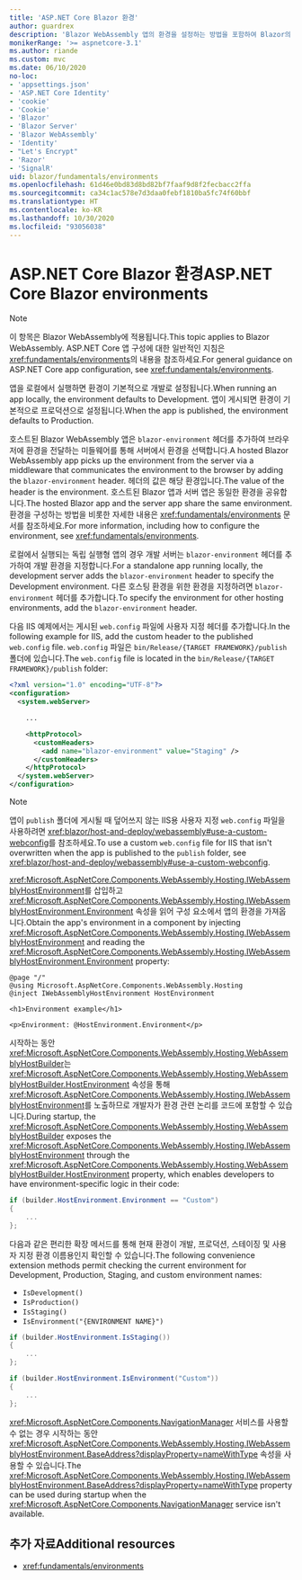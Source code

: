 ```yaml
---
title: 'ASP.NET Core Blazor 환경'
author: guardrex
description: 'Blazor WebAssembly 앱의 환경을 설정하는 방법을 포함하여 Blazor의 환경에 대해 알아봅니다.'
monikerRange: '>= aspnetcore-3.1'
ms.author: riande
ms.custom: mvc
ms.date: 06/10/2020
no-loc:
- 'appsettings.json'
- 'ASP.NET Core Identity'
- 'cookie'
- 'Cookie'
- 'Blazor'
- 'Blazor Server'
- 'Blazor WebAssembly'
- 'Identity'
- "Let's Encrypt"
- 'Razor'
- 'SignalR'
uid: blazor/fundamentals/environments
ms.openlocfilehash: 61d46e0bd83d8bd82bf7faaf9d8f2fecbacc2ffa
ms.sourcegitcommit: ca34c1ac578e7d3daa0febf1810ba5fc74f60bbf
ms.translationtype: HT
ms.contentlocale: ko-KR
ms.lasthandoff: 10/30/2020
ms.locfileid: "93056038"
---
```

# <a name="aspnet-core-no-locblazor-environments"></a><span data-ttu-id="cc0aa-103">ASP.NET Core Blazor 환경</span><span class="sxs-lookup"><span data-stu-id="cc0aa-103">ASP.NET Core Blazor environments</span></span>

> [!NOTE]
> <span data-ttu-id="cc0aa-104">이 항목은 Blazor WebAssembly에 적용됩니다.</span><span class="sxs-lookup"><span data-stu-id="cc0aa-104">This topic applies to Blazor WebAssembly.</span></span> <span data-ttu-id="cc0aa-105">ASP.NET Core 앱 구성에 대한 일반적인 지침은 <xref:fundamentals/environments>의 내용을 참조하세요.</span><span class="sxs-lookup"><span data-stu-id="cc0aa-105">For general guidance on ASP.NET Core app configuration, see <xref:fundamentals/environments>.</span></span>

<span data-ttu-id="cc0aa-106">앱을 로컬에서 실행하면 환경이 기본적으로 개발로 설정됩니다.</span><span class="sxs-lookup"><span data-stu-id="cc0aa-106">When running an app locally, the environment defaults to Development.</span></span> <span data-ttu-id="cc0aa-107">앱이 게시되면 환경이 기본적으로 프로덕션으로 설정됩니다.</span><span class="sxs-lookup"><span data-stu-id="cc0aa-107">When the app is published, the environment defaults to Production.</span></span>

<span data-ttu-id="cc0aa-108">호스트된 Blazor WebAssembly 앱은 `blazor-environment` 헤더를 추가하여 브라우저에 환경을 전달하는 미들웨어를 통해 서버에서 환경을 선택합니다.</span><span class="sxs-lookup"><span data-stu-id="cc0aa-108">A hosted Blazor WebAssembly app picks up the environment from the server via a middleware that communicates the environment to the browser by adding the `blazor-environment` header.</span></span> <span data-ttu-id="cc0aa-109">헤더의 값은 해당 환경입니다.</span><span class="sxs-lookup"><span data-stu-id="cc0aa-109">The value of the header is the environment.</span></span> <span data-ttu-id="cc0aa-110">호스트된 Blazor 앱과 서버 앱은 동일한 환경을 공유합니다.</span><span class="sxs-lookup"><span data-stu-id="cc0aa-110">The hosted Blazor app and the server app share the same environment.</span></span> <span data-ttu-id="cc0aa-111">환경을 구성하는 방법을 비롯한 자세한 내용은 <xref:fundamentals/environments> 문서를 참조하세요.</span><span class="sxs-lookup"><span data-stu-id="cc0aa-111">For more information, including how to configure the environment, see <xref:fundamentals/environments>.</span></span>

<span data-ttu-id="cc0aa-112">로컬에서 실행되는 독립 실행형 앱의 경우 개발 서버는 `blazor-environment` 헤더를 추가하여 개발 환경을 지정합니다.</span><span class="sxs-lookup"><span data-stu-id="cc0aa-112">For a standalone app running locally, the development server adds the `blazor-environment` header to specify the Development environment.</span></span> <span data-ttu-id="cc0aa-113">다른 호스팅 환경을 위한 환경을 지정하려면 `blazor-environment` 헤더를 추가합니다.</span><span class="sxs-lookup"><span data-stu-id="cc0aa-113">To specify the environment for other hosting environments, add the `blazor-environment` header.</span></span>

<span data-ttu-id="cc0aa-114">다음 IIS 예제에서는 게시된 `web.config` 파일에 사용자 지정 헤더를 추가합니다.</span><span class="sxs-lookup"><span data-stu-id="cc0aa-114">In the following example for IIS, add the custom header to the published `web.config` file.</span></span> <span data-ttu-id="cc0aa-115">`web.config` 파일은 `bin/Release/{TARGET FRAMEWORK}/publish` 폴더에 있습니다.</span><span class="sxs-lookup"><span data-stu-id="cc0aa-115">The `web.config` file is located in the `bin/Release/{TARGET FRAMEWORK}/publish` folder:</span></span>

```xml
<?xml version="1.0" encoding="UTF-8"?>
<configuration>
  <system.webServer>

    ...

    <httpProtocol>
      <customHeaders>
        <add name="blazor-environment" value="Staging" />
      </customHeaders>
    </httpProtocol>
  </system.webServer>
</configuration>
```

> [!NOTE]
> <span data-ttu-id="cc0aa-116">앱이 `publish` 폴더에 게시될 때 덮어쓰지 않는 IIS용 사용자 지정 `web.config` 파일을 사용하려면 <xref:blazor/host-and-deploy/webassembly#use-a-custom-webconfig>를 참조하세요.</span><span class="sxs-lookup"><span data-stu-id="cc0aa-116">To use a custom `web.config` file for IIS that isn't overwritten when the app is published to the `publish` folder, see <xref:blazor/host-and-deploy/webassembly#use-a-custom-webconfig>.</span></span>

<span data-ttu-id="cc0aa-117"><xref:Microsoft.AspNetCore.Components.WebAssembly.Hosting.IWebAssemblyHostEnvironment>를 삽입하고 <xref:Microsoft.AspNetCore.Components.WebAssembly.Hosting.IWebAssemblyHostEnvironment.Environment> 속성을 읽어 구성 요소에서 앱의 환경을 가져옵니다.</span><span class="sxs-lookup"><span data-stu-id="cc0aa-117">Obtain the app's environment in a component by injecting <xref:Microsoft.AspNetCore.Components.WebAssembly.Hosting.IWebAssemblyHostEnvironment> and reading the <xref:Microsoft.AspNetCore.Components.WebAssembly.Hosting.IWebAssemblyHostEnvironment.Environment> property:</span></span>

```razor
@page "/"
@using Microsoft.AspNetCore.Components.WebAssembly.Hosting
@inject IWebAssemblyHostEnvironment HostEnvironment

<h1>Environment example</h1>

<p>Environment: @HostEnvironment.Environment</p>
```

<span data-ttu-id="cc0aa-118">시작하는 동안 <xref:Microsoft.AspNetCore.Components.WebAssembly.Hosting.WebAssemblyHostBuilder>는 <xref:Microsoft.AspNetCore.Components.WebAssembly.Hosting.WebAssemblyHostBuilder.HostEnvironment> 속성을 통해 <xref:Microsoft.AspNetCore.Components.WebAssembly.Hosting.IWebAssemblyHostEnvironment>를 노출하므로 개발자가 환경 관련 논리를 코드에 포함할 수 있습니다.</span><span class="sxs-lookup"><span data-stu-id="cc0aa-118">During startup, the <xref:Microsoft.AspNetCore.Components.WebAssembly.Hosting.WebAssemblyHostBuilder> exposes the <xref:Microsoft.AspNetCore.Components.WebAssembly.Hosting.IWebAssemblyHostEnvironment> through the <xref:Microsoft.AspNetCore.Components.WebAssembly.Hosting.WebAssemblyHostBuilder.HostEnvironment> property, which enables developers to have environment-specific logic in their code:</span></span>

```csharp
if (builder.HostEnvironment.Environment == "Custom")
{
    ...
};
```

<span data-ttu-id="cc0aa-119">다음과 같은 편리한 확장 메서드를 통해 현재 환경이 개발, 프로덕션, 스테이징 및 사용자 지정 환경 이름용인지 확인할 수 있습니다.</span><span class="sxs-lookup"><span data-stu-id="cc0aa-119">The following convenience extension methods permit checking the current environment for Development, Production, Staging, and custom environment names:</span></span>

* `IsDevelopment()`
* `IsProduction()`
* `IsStaging()`
* `IsEnvironment("{ENVIRONMENT NAME}")`

```csharp
if (builder.HostEnvironment.IsStaging())
{
    ...
};

if (builder.HostEnvironment.IsEnvironment("Custom"))
{
    ...
};
```

<span data-ttu-id="cc0aa-120"><xref:Microsoft.AspNetCore.Components.NavigationManager> 서비스를 사용할 수 없는 경우 시작하는 동안 <xref:Microsoft.AspNetCore.Components.WebAssembly.Hosting.IWebAssemblyHostEnvironment.BaseAddress?displayProperty=nameWithType> 속성을 사용할 수 있습니다.</span><span class="sxs-lookup"><span data-stu-id="cc0aa-120">The <xref:Microsoft.AspNetCore.Components.WebAssembly.Hosting.IWebAssemblyHostEnvironment.BaseAddress?displayProperty=nameWithType> property can be used during startup when the <xref:Microsoft.AspNetCore.Components.NavigationManager> service isn't available.</span></span>

## <a name="additional-resources"></a><span data-ttu-id="cc0aa-121">추가 자료</span><span class="sxs-lookup"><span data-stu-id="cc0aa-121">Additional resources</span></span>

* <xref:fundamentals/environments>
